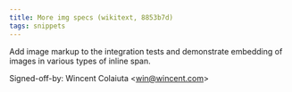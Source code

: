 ```yaml
---
title: More img specs (wikitext, 8853b7d)
tags: snippets
---
```


Add image markup to the integration tests and demonstrate embedding of images in various types of inline span.

Signed-off-by: Wincent Colaiuta &lt;win@wincent.com&gt;
